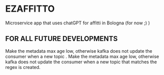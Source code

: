 # EZAFFITTO

Microservice app that uses chatGPT for affitti in Bologna (for now ;) )

## FOR ALL FUTURE DEVELOPMENTS
Make the metadata max age low, otherwise kafka does not update the consumer when a new topic .
Make the metadata max age low, otherwise kafka does not update the consumer when a new topic that matches the regex is created.
